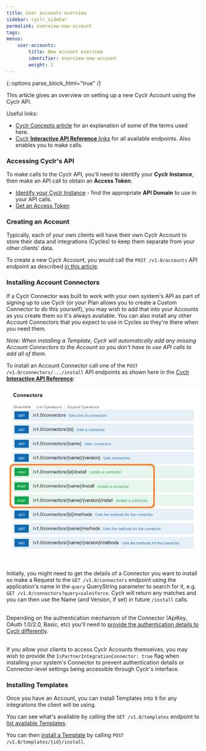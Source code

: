```yaml
---
title: User accounts overview
sidebar: cyclr_sidebar
permalink: overview-new-account
tags: 
menus:
    user-accounts:
        title: New account overview
        identifier: overview-new-account
        weight: 1
---
```

{::options parse_block_html="true" /}
<section class="card">
This article gives an overview on setting up a new Cyclr Account using the Cyclr API.

Useful links:
* [Cyclr Concepts article](./cyclr-concepts) for an explanation of some of the terms used here.
* [Cyclr **Interactive API Reference** links](./testing-cyclr-api) for all available endpoints.  Also enables you to make calls.


### Accessing Cyclr's API

To make calls to the Cyclr API, you'll need to identify your **Cyclr Instance**, then make an API call to obtain an **Access Token**.

* [Identify your Cyclr Instance](./testing-cyclr-api) - find the appropriate **API Domain** to use in your API calls.
* [Get an Access Token](./cyclr-api-authentication)



### Creating an Account

Typically, each of your own clients will have their own Cyclr Account to store their data and integrations (Cycles) to keep them separate from your other clients' data.

To create a new Cyclr Account, you would call the ```POST /v1.0/accounts``` API endpoint as described [in this article](./create-account).



### Installing Account Connectors

If a Cyclr Connector was built to work with your own system's API as part of signing up to use Cyclr (or your Plan allows you to create a Custom Connector to do this yourself), you may wish to add that into your Accounts as you create them so it's always available.  You can also install any other Account Connectors that you expect to use in Cycles so they're there when you need them.

*Note: When installing a Template, Cyclr will automatically add any missing Account Connectors to the Account so you don't have to use API calls to add all of them.*


To install an Account Connector call one of the ```POST /v1.0/connectors/.../install``` API endpoints as shown here in the [Cyclr **Interactive API Reference**](./testing-cyclr-api):

![Cyclr API Connector Install Endpoints](./images/cyclr-api-connector-install-endpoints.png)

\
Initially, you might need to get the details of a Connector you want to install so make a Request to the ```GET /v1.0/connectors``` endpoint using the application's name in the ```query``` QueryString parameter to search for it, e.g. ```GET /v1.0/connectors?query=salesforce```.  Cyclr will return any matches and you can then use the Name (and Version, if set) in future ```/install``` calls.

\
Depending on the authentication mechanism of the Connector (ApiKey, OAuth 1.0/2.0, Basic, etc) you'll need to [provide the authentication details to Cyclr differently](./authenticate-account-connector).

\
If you allow your clients to access Cyclr Accounts themselves, you may wish to provide the ```IsPartnerIntegrationConnector: true``` flag when installing your system's Connector to prevent authentication details or Connector-level settings being accessible through Cyclr's interface.


### Installing Templates

Once you have an Account, you can install Templates into it for any integrations the client will be using.

You can see what's available by calling the ```GET /v1.0/templates``` endpoint to [list available Templates](./list-available-templates).

You can then [install a Template](./install-from-template) by calling ```POST /v1.0/templates/{id}/install```.

</section>

